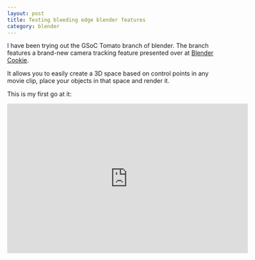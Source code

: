 ```yaml
---
layout: post
title: Testing bleeding edge blender features
category: blender
---
```

I have been trying out the GSoC Tomato branch of blender. The branch
features a brand-new camera tracking feature presented over at [Blender Cookie](http://www.blendercookie.com/2011/07/14/gsoc-tomato-branch-camera-tracking/).

It allows you to easily create a 3D space based on control points in any movie clip, place your objects in that space and render it.

This is my first go at it:

<iframe width="560" height="349" src="http://www.youtube.com/embed/9zuSw5edrQA" frameborder="0" allowfullscreen="allowfullscreen">&nbsp;</iframe>